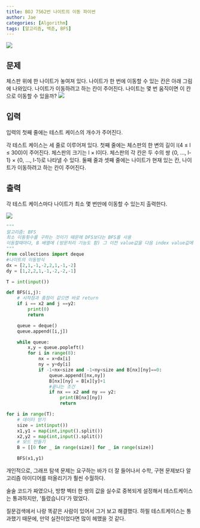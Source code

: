 ```yaml
---
title: BOJ 7562번 나이트의 이동 파이썬
author: Jae
categories: [Algorithm]
tags: [알고리즘, 백준, BFS]
---
```


![](https://media.vlpt.us/images/a87380/post/8edb5714-3148-4b1f-9fd7-ad2c30903038/image.png)

## 문제

체스판 위에 한 나이트가 놓여져 있다. 나이트가 한 번에 이동할 수 있는 칸은 아래 그림에 나와있다. 나이트가 이동하려고 하는 칸이 주어진다. 나이트는 몇 번 움직이면 이 칸으로 이동할 수 있을까?
![](https://media.vlpt.us/images/a87380/post/ecb96b83-6928-4b17-b02c-57b4ffe0d36b/image.png)

## 입력

입력의 첫째 줄에는 테스트 케이스의 개수가 주어진다.

각 테스트 케이스는 세 줄로 이루어져 있다. 첫째 줄에는 체스판의 한 변의 길이 l(4 ≤ l ≤ 300)이 주어진다. 체스판의 크기는 l × l이다. 체스판의 각 칸은 두 수의 쌍 {0, ..., l-1} × {0, ..., l-1}로 나타낼 수 있다. 둘째 줄과 셋째 줄에는 나이트가 현재 있는 칸, 나이트가 이동하려고 하는 칸이 주어진다.

## 출력

각 테스트 케이스마다 나이트가 최소 몇 번만에 이동할 수 있는지 출력한다.

![](https://media.vlpt.us/images/a87380/post/eaa9bab2-652a-4a0c-9de6-6bc638d6fc03/image.png)

```python
"""
알고리즘: BFS
최소 이동횟수를 구하는 것이기 때문에 DFS보다는 BFS를 사용
이동할때마다, B 배열에 (방문처리 기능도 함) 그 이전 value값을 다음 index value값에 넣기
"""
from collections import deque
#나이트의 이동방식
dx = [2,1,-1,-2,2,1,-1,-2]
dy = [1,2,2,1,-1,-2,-2,-1]

T = int(input())

def BFS(i,j):
    # 시작점과 종점이 같으면 바로 return
    if i == x2 and j ==y2:
        print(0)
        return

    queue = deque()
    queue.append([i,j])

    while queue:
        x,y = queue.popleft()
        for i in range(8):
            nx = x+dx[i]
            ny = y+dy[i]
            if -1<nx<size and -1<ny<size and B[nx][ny]==0:
                queue.append([nx,ny])
                B[nx][ny] = B[x][y]+1
                #끝나는 조건
                if nx == x2 and ny == y2:
                    print(B[nx][ny])
                    return

for i in range(T):
    # 데이터 받기
    size = int(input())
    x1,y1 = map(int,input().split())
    x2,y2 = map(int,input().split())
    # 보드 만들기
    B = [[0 for _ in range(size)] for _ in range(size)]

    BFS(x1,y1)
```

개인적으로, 그래프 탐색 문제는 요구하는 바가 더 잘 들어나서 수학, 구현 문제보다 알고리즘 아이디어를 떠올리기가 훨씬 수월하다.

술술 코드가 짜였으나, 방향 벡터 한 쌍의 값을 실수로 중복되게 설정해서 테스트케이스는 통과하지만, '틀렸습니다'가 떴었다.

질문검색에서 나랑 똑같은 사람이 있어서 그거 보고 해결했다.
하필 테스트케이스는 통과했기 때문에, 만약 실전이었다면 많이 헤맸을 것 같다.
